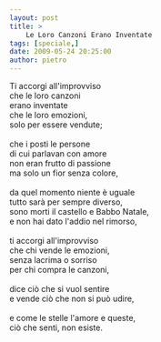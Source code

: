 ```yaml
---
layout: post
title: >
    Le Loro Canzoni Erano Inventate
tags: [speciale,]
date: 2009-05-24 20:25:00
author: pietro
---
```

Ti accorgi all'improvviso<br/>che le loro canzoni<br/>erano inventate<br/>che le loro emozioni,<br/>solo per essere vendute;<br/><br/>che i posti le persone<br/>di cui parlavan con amore<br/>non eran frutto di passione<br/>ma solo un fior senza colore,<br/><br/>da quel momento niente è uguale<br/>tutto sarà per sempre diverso,<br/>sono morti il castello e Babbo Natale,<br/>e non hai dato l'addio nel rimorso,<br/><br/>ti accorgi all'improvviso<br/>che chi vende le emozioni,<br/>senza lacrima o sorriso<br/>per chi compra le canzoni,<br/><br/>dice ciò che si vuol sentire<br/>e vende ciò che non si può udire,<br/><br/>e come le stelle l'amore e queste,<br/>ciò che senti, non esiste.
